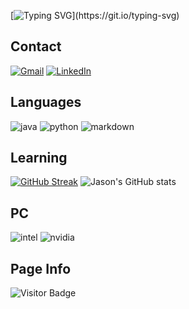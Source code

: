 [![Typing SVG](https://readme-typing-svg.demolab.com?font=Robot&size=40&duration=2000&pause=1300&center=true&vCenter=true&width=500&height=200&lines=Welcome+to+my+Github!;Take+a+look+around!)](https://git.io/typing-svg)


## Contact
[![Gmail](https://img.shields.io/badge/Gmail-D14836?style=for-the-badge&logo=gmail&logoColor=white)](mailto:jasontang0226@gmail.com)
[![LinkedIn](https://img.shields.io/badge/LinkedIn-0077B5?style=for-the-badge&logo=linkedin&logoColor=white)](https://www.linkedin.com/in/jason-tang-on21/)

## Languages
![java](https://img.shields.io/badge/Java-ED8B00?style=for-the-badge&logo=java&logoColor=white)
![python](https://img.shields.io/badge/Python-3776AB?style=for-the-badge&logo=python&logoColor=ffdd54)
![markdown](https://img.shields.io/badge/Markdown-000000?style=for-the-badge&logo=markdown&logoColor=white)



## Learning

[![GitHub Streak](http://github-readme-streak-stats.herokuapp.com?user=jtang25&theme=github-dark-blue&show_icons=true&hide_border=true&border_radius=0)](https://git.io/streak-stats)
![Jason's GitHub stats](https://github-readme-stats.vercel.app/api?username=jtang25&show_icons=true&theme=transparent&hide_border=true)

## PC
![intel](https://img.shields.io/badge/Intel-Core_i9_13th-0071C5?style=for-the-badge&logo=intel&logoColor=white)
![nvidia](https://img.shields.io/badge/NVIDIA-RTX_4080-76B900?style=for-the-badge&logo=nvidia&logoColor=white)


## Page Info
![Visitor Badge](https://visitor-badge-reloaded.herokuapp.com/badge?page_id=jtang25&style=for-the-badge&logo=github&logoColor=white&color=5AC69D&labelColor=white)
